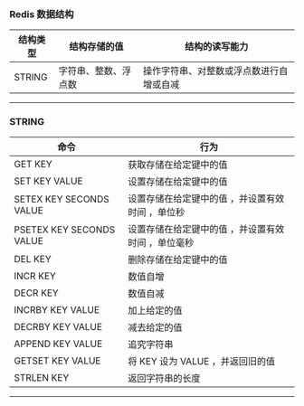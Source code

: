 ### Redis 数据结构
结构类型 | 结构存储的值 | 结构的读写能力
--- | --- | ---
STRING | 字符串、整数、浮点数 | 操作字符串、对整数或浮点数进行自增或自减

---

### STRING
命令 | 行为
--- | ---
GET KEY | 获取存储在给定键中的值
SET KEY VALUE | 设置存储在给定键中的值
SETEX KEY SECONDS VALUE | 设置存储在给定键中的值 ，并设置有效时间 ，单位秒
PSETEX KEY SECONDS VALUE | 设置存储在给定键中的值 ，并设置有效时间 ，单位毫秒
DEL KEY | 删除存储在给定键中的值
INCR KEY | 数值自增
DECR KEY | 数值自减
INCRBY KEY VALUE | 加上给定的值
DECRBY KEY VALUE | 减去给定的值
APPEND KEY VALUE | 追究字符串
GETSET KEY VALUE | 将 KEY 设为 VALUE ，并返回旧的值
STRLEN KEY | 返回字符串的长度
---